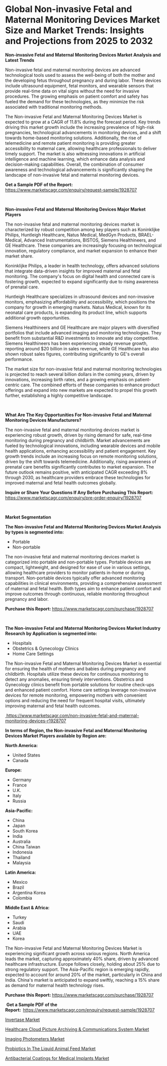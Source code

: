 <p><h1>Global Non-invasive Fetal and Maternal Monitoring Devices Market Size and Market Trends: Insights and Projections from 2025 to 2032</h1></p><p><strong>Non-invasive Fetal and Maternal Monitoring Devices Market Analysis and Latest Trends</strong></p>
<p><p>Non-invasive fetal and maternal monitoring devices are advanced technological tools used to assess the well-being of both the mother and the developing fetus throughout pregnancy and during labor. These devices include ultrasound equipment, fetal monitors, and wearable sensors that provide real-time data on vital signs without the need for invasive procedures. The growing emphasis on patient comfort and safety has fueled the demand for these technologies, as they minimize the risk associated with traditional monitoring methods.</p><p>The Non-invasive Fetal and Maternal Monitoring Devices Market is expected to grow at a CAGR of 11.8% during the forecast period. Key trends driving this market growth include the increasing prevalence of high-risk pregnancies, technological advancements in monitoring devices, and a shift towards home-based monitoring solutions. Additionally, the rise of telemedicine and remote patient monitoring is providing greater accessibility to maternal care, allowing healthcare professionals to deliver timely support. The market is also witnessing innovations in artificial intelligence and machine learning, which enhance data analysis and decision-making capabilities. Overall, the combination of consumer awareness and technological advancements is significantly shaping the landscape of non-invasive fetal and maternal monitoring devices.</p></p>
<p><strong>Get a Sample PDF of the Report:&nbsp;</strong> <a href="https://www.marketscagr.com/enquiry/request-sample/1928707?utm_campaign=2116&utm_medium=2&utm_source=Github&utm_content=ia&utm_term=29032025&utm_id=non-invasive-fetal-and-maternal-monitoring-devices">https://www.marketscagr.com/enquiry/request-sample/1928707</a></p>
<p>&nbsp;</p>
<p><strong>Non-invasive Fetal and Maternal Monitoring Devices Major Market Players</strong></p>
<p><p>The non-invasive fetal and maternal monitoring devices market is characterized by robust competition among key players such as Koninklijke Philips, Huntleigh Healthcare, Natus Medical, MedGyn Products, BRAEL-Medical, Advanced Instrumentations, BISTOS, Siemens Healthineers, and GE Healthcare. These companies are increasingly focusing on technological innovation, regulatory compliance, and market expansion to enhance their market share.</p><p>Koninklijke Philips, a leader in health technology, offers advanced solutions that integrate data-driven insights for improved maternal and fetal monitoring. The company's focus on digital health and connected care is fostering growth, expected to expand significantly due to rising awareness of prenatal care.</p><p>Huntleigh Healthcare specializes in ultrasound devices and non-invasive monitors, emphasizing affordability and accessibility, which positions the company for growth in emerging markets. Natus Medical, known for its neonatal care products, is expanding its product line, which supports additional growth opportunities.</p><p>Siemens Healthineers and GE Healthcare are major players with diversified portfolios that include advanced imaging and monitoring technologies. They benefit from substantial R&D investments to innovate and stay competitive. Siemens Healthineers has been experiencing steady revenue growth, reporting around $20 billion in sales revenue, while GE Healthcare has also shown robust sales figures, contributing significantly to GE's overall performance.</p><p>The market size for non-invasive fetal and maternal monitoring technologies is projected to reach several billion dollars in the coming years, driven by innovations, increasing birth rates, and a growing emphasis on patient-centric care. The combined efforts of these companies to enhance product offerings and expand into new markets are expected to propel this growth further, establishing a highly competitive landscape.</p></p>
<p>&nbsp;</p>
<p><strong>What Are The Key Opportunities For Non-invasive Fetal and Maternal Monitoring Devices Manufacturers?</strong></p>
<p><p>The non-invasive fetal and maternal monitoring devices market is experiencing robust growth, driven by rising demand for safe, real-time monitoring during pregnancy and childbirth. Market advancements are fueled by technological innovations, including wearable devices and mobile health applications, enhancing accessibility and patient engagement. Key growth trends include an increasing focus on remote monitoring solutions, driven by the shift towards telemedicine. Additionally, rising awareness of prenatal care benefits significantly contributes to market expansion. The future outlook remains positive, with anticipated CAGR exceeding 8% through 2030, as healthcare providers embrace these technologies for improved maternal and fetal health outcomes globally.</p></p>
<p><strong>Inquire or Share Your Questions If Any Before Purchasing This Report:</strong> <a href="https://www.marketscagr.com/enquiry/pre-order-enquiry/1928707?utm_campaign=2116&utm_medium=2&utm_source=Github&utm_content=ia&utm_term=29032025&utm_id=non-invasive-fetal-and-maternal-monitoring-devices">https://www.marketscagr.com/enquiry/pre-order-enquiry/1928707</a></p>
<p>&nbsp;</p>
<p><strong>Market Segmentation</strong></p>
<p><strong>The Non-invasive Fetal and Maternal Monitoring Devices Market Analysis by types is segmented into:</strong></p>
<p><ul><li>Portable</li><li>Non-portable</li></ul></p>
<p><p>The non-invasive fetal and maternal monitoring devices market is categorized into portable and non-portable types. Portable devices are compact, lightweight, and designed for ease of use in various settings, allowing healthcare providers to monitor patients in-home or during transport. Non-portable devices typically offer advanced monitoring capabilities in clinical environments, providing a comprehensive assessment of maternal and fetal health. Both types aim to enhance patient comfort and improve outcomes through continuous, reliable monitoring throughout pregnancy and labor.</p></p>
<p><strong>Purchase this Report:&nbsp;</strong><a href="https://www.marketscagr.com/purchase/1928707?utm_campaign=2116&utm_medium=2&utm_source=Github&utm_content=ia&utm_term=29032025&utm_id=non-invasive-fetal-and-maternal-monitoring-devices">https://www.marketscagr.com/purchase/1928707</a></p>
<p>&nbsp;</p>
<p><strong>The Non-invasive Fetal and Maternal Monitoring Devices Market Industry Research by Application is segmented into:</strong></p>
<p><ul><li>Hospitals</li><li>Obstetrics & Gynecology Clinics</li><li>Home Care Settings</li></ul></p>
<p><p>The Non-invasive Fetal and Maternal Monitoring Devices Market is essential for ensuring the health of mothers and babies during pregnancy and childbirth. Hospitals utilize these devices for continuous monitoring to detect any anomalies, ensuring timely interventions. Obstetrics and Gynecology clinics benefit from portable solutions for routine check-ups and enhanced patient comfort. Home care settings leverage non-invasive devices for remote monitoring, empowering mothers with convenient options and reducing the need for frequent hospital visits, ultimately improving maternal and fetal health outcomes.</p></p>
<p><a href="https://www.marketscagr.com/non-invasive-fetal-and-maternal-monitoring-devices-r1928707?utm_campaign=2116&utm_medium=2&utm_source=Github&utm_content=ia&utm_term=29032025&utm_id=non-invasive-fetal-and-maternal-monitoring-devices">&nbsp;https://www.marketscagr.com/non-invasive-fetal-and-maternal-monitoring-devices-r1928707</a></p>
<p><strong>In terms of Region, the Non-invasive Fetal and Maternal Monitoring Devices Market Players available by Region are:</strong></p>
<p>
    <p> <strong> North America: </strong>
        <ul>
            <li>United States</li>
            <li>Canada</li>
        </ul>
        </p> 
    <p> <strong> Europe: </strong>
        <ul>
            <li>Germany</li>
            <li>France</li>
            <li>U.K.</li>
            <li>Italy</li>
            <li>Russia</li>
        </ul>
        </p> 
    <p> <strong> Asia-Pacific: </strong>
        <ul>
            <li>China</li>
            <li>Japan</li>
            <li>South Korea</li>
            <li>India</li>
            <li>Australia</li>
            <li>China Taiwan</li>
            <li>Indonesia</li>
            <li>Thailand</li>
            <li>Malaysia</li>
        </ul>
        </p> 
    <p> <strong> Latin America: </strong>
        <ul>
            <li>Mexico</li>
            <li>Brazil</li>
            <li>Argentina Korea</li>
            <li>Colombia</li>
        </ul>
        </p> 
    <p> <strong> Middle East & Africa: </strong>
        <ul>
            <li>Turkey</li>
            <li>Saudi</li>
            <li>Arabia</li>
            <li>UAE</li>
            <li>Korea</li>
        </ul>
    </p>
    </p>
<p><p>The Non-invasive Fetal and Maternal Monitoring Devices Market is experiencing significant growth across various regions. North America leads the market, capturing approximately 40% share, driven by advanced healthcare infrastructure. Europe follows closely, holding about 25% due to strong regulatory support. The Asia-Pacific region is emerging rapidly, expected to account for around 20% of the market, particularly in China and India. China's market is anticipated to expand swiftly, reaching a 15% share as demand for maternal health technology rises.</p></p>
<p><strong>Purchase this Report: </strong><a href="https://www.marketscagr.com/purchase/1928707?utm_campaign=2116&utm_medium=2&utm_source=Github&utm_content=ia&utm_term=29032025&utm_id=non-invasive-fetal-and-maternal-monitoring-devices">https://www.marketscagr.com/purchase/1928707</a></p>
<p>&nbsp;<strong>Get a Sample PDF of the Report:&nbsp;&nbsp;</strong><a href="https://www.marketscagr.com/enquiry/request-sample/1928707?utm_campaign=2116&utm_medium=2&utm_source=Github&utm_content=ia&utm_term=29032025&utm_id=non-invasive-fetal-and-maternal-monitoring-devices">https://www.marketscagr.com/enquiry/request-sample/1928707</a></p>
<p><strong></strong></p>
<p><p><a href="https://github.com/yaldotiedegq/Market-Research-Report-List-1/blob/main/invertase-market.md?utm_campaign=2116&utm_medium=2&utm_source=Github&utm_content=ia&utm_term=29032025&utm_id=non-invasive-fetal-and-maternal-monitoring-devices">Invertase Market</a></p><p><a href="https://github.com/zalubakoraka/Market-Research-Report-List-1/blob/main/healthcare-cloud-picture-archiving-communications-system-market.md?utm_campaign=2116&utm_medium=2&utm_source=Github&utm_content=ia&utm_term=29032025&utm_id=non-invasive-fetal-and-maternal-monitoring-devices">Healthcare Cloud Picture Archiving & Communications System Market</a></p><p><a href="https://github.com/sacmatidora/Market-Research-Report-List-1/blob/main/imaging-photometers-market.md?utm_campaign=2116&utm_medium=2&utm_source=Github&utm_content=ia&utm_term=29032025&utm_id=non-invasive-fetal-and-maternal-monitoring-devices">Imaging Photometers Market</a></p><p><a href="https://github.com/fahieraudau9/Market-Research-Report-List-1/blob/main/probiotics-in-the-liquid-animal-feed-market.md?utm_campaign=2116&utm_medium=2&utm_source=Github&utm_content=ia&utm_term=29032025&utm_id=non-invasive-fetal-and-maternal-monitoring-devices">Probiotics In The Liquid Animal Feed Market</a></p><p><a href="https://github.com/shiahbuyerin/Market-Research-Report-List-1/blob/main/antibacterial-coatings-for-medical-implants-market.md?utm_campaign=2116&utm_medium=2&utm_source=Github&utm_content=ia&utm_term=29032025&utm_id=non-invasive-fetal-and-maternal-monitoring-devices">Antibacterial Coatings for Medical Implants Market</a></p></p>
